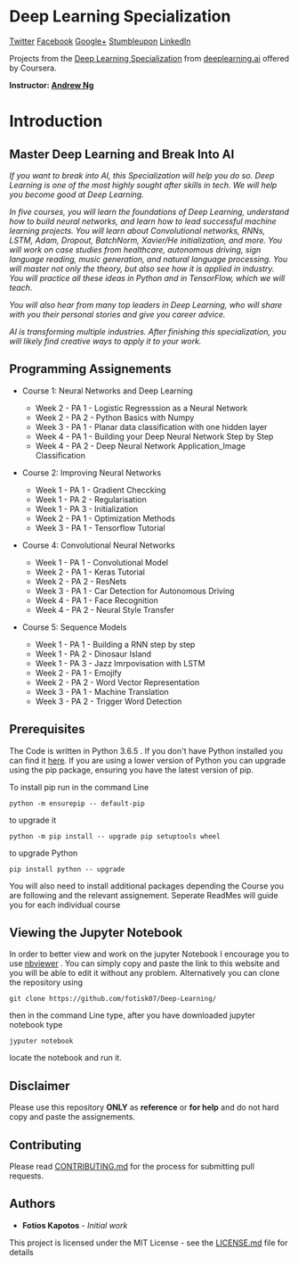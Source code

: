 # Deep Learning Specialization

<a href="http://twitter.com/home?status=SHAREMESSAGE" title="Share on Twitter" target="_blank" class="btn btn-twitter"><i class="fa fa-twitter"></i> Twitter</a> <a href="https://www.facebook.com/sharer/sharer.php?u=SHAREMESSAGE" title="Share on Facebook" target="_blank" class="btn btn-facebook"><i class="fa fa-facebook"></i> Facebook</a> <a href="https://plus.google.com/share?url=SHAREMESSAGE" title="Share on Google+" target="_blank" class="btn btn-googleplus"><i class="fa fa-google-plus"></i> Google+</a> <a href="http://www.stumbleupon.com/submit?url=SHAREMESSAGE" title="Share on StumbleUpon" target="_blank" data-placement="top" class="btn btn-stumbleupon"><i class="fa fa-stumbleupon"></i> Stumbleupon</a> <a href="http://www.linkedin.com/shareArticle?mini=true&url=&title=&summary=SHAREMESSAGE" title="Share on LinkedIn" target="_blank" class="btn btn-linkedin"><i class="fa fa-linkedin"></i> LinkedIn</a>


Projects from the [Deep Learning Specialization](https://www.coursera.org/specializations/deep-learning) from [deeplearning.ai](https://www.deeplearning.ai/) offered by Coursera.

**Instructor: [Andrew Ng](http://www.andrewng.org/)**

# Introduction

## Master Deep Learning and Break Into AI

*If you want to break into AI, this Specialization will help you do so. Deep Learning is one of the most highly sought after skills in tech. We will help you become good at Deep Learning.*

*In five courses, you will learn the foundations of Deep Learning, understand how to build neural networks, and learn how to lead successful machine learning projects. You will learn about Convolutional networks, RNNs, LSTM, Adam, Dropout, BatchNorm, Xavier/He initialization, and more. You will work on case studies from healthcare, autonomous driving, sign language reading, music generation, and natural language processing. You will master not only the theory, but also see how it is applied in industry. You will practice all these ideas in Python and in TensorFlow, which we will teach.*

*You will also hear from many top leaders in Deep Learning, who will share with you their personal stories and give you career advice.*

*AI is transforming multiple industries. After finishing this specialization, you will likely find creative ways to apply it to your work.*



## Programming Assignements
- Course 1: Neural Networks and Deep Learning
  - Week 2 - PA 1 - Logistic Regresssion as a Neural Network
  - Week 2 - PA 2 - Python Basics with Numpy
  - Week 3 - PA 1 - Planar data classification with one hidden layer
  - Week 4 - PA 1 - Building your Deep Neural Network Step by Step
  - Week 4 - PA 2 - Deep Neural Network Application_Image Classification
  
- Course 2: Improving Neural Networks
  - Week 1 - PA 1 - Gradient Checcking
  - Week 1 - PA 2 - Regularisation
  - Week 1 - PA 3 - Initialization
  - Week 2 - PA 1 - Optimization Methods
  - Week 3 - PA 1 - Tensorflow Tutorial
 
 - Course 4: Convolutional Neural Networks
   - Week 1 - PA 1 - Convolutional Model 
   - Week 2 - PA 1 - Keras Tutorial
   - Week 2 - PA 2 - ResNets
   - Week 3 - PA 1 - Car Detection for Autonomous Driving
   - Week 4 - PA 1 - Face Recognition 
   - Week 4 - PA 2 - Neural Style Transfer

- Course 5: Sequence Models
  - Week 1 - PA 1 - Building a RNN step by step
  - Week 1 - PA 2 - Dinosaur Island
  - Week 1 - PA 3 - Jazz Imrpovisation with LSTM
  - Week 2 - PA 1 - Emojify 
  - Week 2 - PA 2 - Word Vector Representation
  - Week 3 - PA 1 - Machine Translation
  - Week 3 - PA 2 - Trigger Word Detection
  

## Prerequisites

The Code is written in Python 3.6.5 . If you don't have Python installed you can find it [here](https://www.python.org/downloads/). If you are using a lower version of Python you can upgrade using the pip package, ensuring you have the latest version of pip. 

To install pip run in the command Line
```
python -m ensurepip -- default-pip
``` 
to upgrade it 
```
python -m pip install -- upgrade pip setuptools wheel
```
to upgrade Python
```
pip install python -- upgrade
```
 You will also need to install additional packages depending the Course you are following and the relevant assignement. Seperate ReadMes will guide you for each individual course

## Viewing the Jupyter Notebook

In order to better view and work on the jupyter Notebook I encourage you to use [nbviewer](https://nbviewer.jupyter.org/) . You can simply copy and paste the link to this website and you will be able to edit it without any problem. Alternatively you can clone the repository using 
```
git clone https://github.com/fotisk07/Deep-Learning/
```
then in the command Line type, after you have downloaded jupyter notebook type
```
jyputer notebook
```
locate the notebook and run it.

## Disclaimer
Please use this repository **ONLY** as **reference** or **for help**  and do not hard copy and paste the assignements. 


## Contributing

Please read [CONTRIBUTING.md](https://github.com/fotisk07/Depe-Learning/master/CONTRIBUTING) for the process for submitting pull requests. 



## Authors

* **Fotios Kapotos** - *Initial work* 

This project is licensed under the MIT License - see the [LICENSE.md](https://github.com/fotisk07/Deep-Learning/blob/master/LICENSE) file for details

